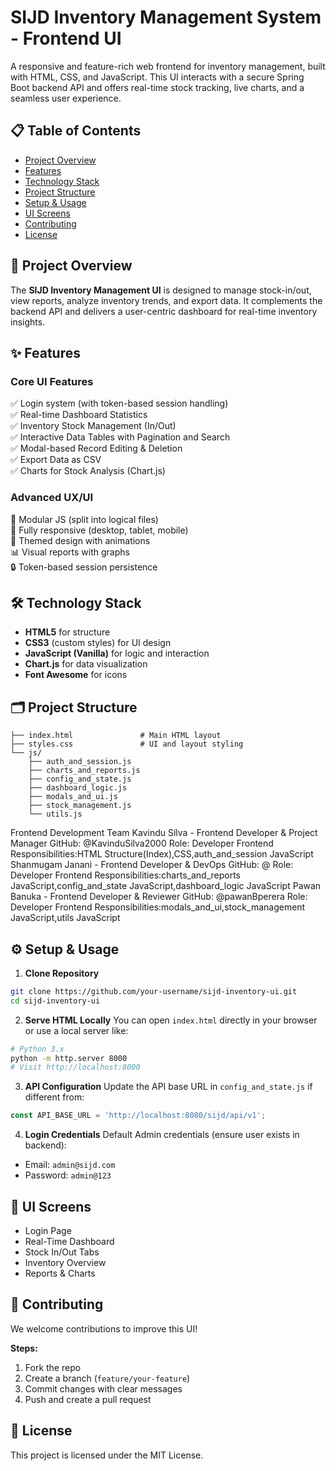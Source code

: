 
# SIJD Inventory Management System - Frontend UI

A responsive and feature-rich web frontend for inventory management, built with HTML, CSS, and JavaScript. This UI interacts with a secure Spring Boot backend API and offers real-time stock tracking, live charts, and a seamless user experience.

## 📋 Table of Contents
- [Project Overview](#project-overview)
- [Features](#features)
- [Technology Stack](#technology-stack)
- [Project Structure](#project-structure)
- [Setup & Usage](#setup--usage)
- [UI Screens](#ui-screens)
- [Contributing](#contributing)
- [License](#license)

## 🚀 Project Overview
The **SIJD Inventory Management UI** is designed to manage stock-in/out, view reports, analyze inventory trends, and export data. It complements the backend API and delivers a user-centric dashboard for real-time inventory insights.

## ✨ Features

### Core UI Features
✅ Login system (with token-based session handling)  
✅ Real-time Dashboard Statistics  
✅ Inventory Stock Management (In/Out)  
✅ Interactive Data Tables with Pagination and Search  
✅ Modal-based Record Editing & Deletion  
✅ Export Data as CSV  
✅ Charts for Stock Analysis (Chart.js)

### Advanced UX/UI
🧩 Modular JS (split into logical files)  
📱 Fully responsive (desktop, tablet, mobile)  
🎨 Themed design with animations  
📊 Visual reports with graphs  
🔒 Token-based session persistence

## 🛠️ Technology Stack
- **HTML5** for structure
- **CSS3** (custom styles) for UI design
- **JavaScript (Vanilla)** for logic and interaction
- **Chart.js** for data visualization
- **Font Awesome** for icons

## 🗂 Project Structure

```
├── index.html               # Main HTML layout
├── styles.css               # UI and layout styling
└── js/
    ├── auth_and_session.js
    ├── charts_and_reports.js
    ├── config_and_state.js
    ├── dashboard_logic.js
    ├── modals_and_ui.js
    ├── stock_management.js
    └── utils.js
```
Frontend Development Team
      Kavindu Silva - Frontend Developer & Project Manager 
          GitHub: @KavinduSilva2000
          Role: Developer 
          Frontend Responsibilities:HTML Structure(Index),CSS,auth_and_session JavaScript
      Shanmugam Janani - Frontend Developer & DevOps 
          GitHub: @
          Role: Developer
          Frontend Responsibilities:charts_and_reports JavaScript,config_and_state JavaScript,dashboard_logic JavaScript
      Pawan Banuka - Frontend Developer & Reviewer 
          GitHub: @pawanBperera
          Role: Developer 
          Frontend Responsibilities:modals_and_ui,stock_management JavaScript,utils JavaScript


## ⚙️ Setup & Usage

1. **Clone Repository**
```bash
git clone https://github.com/your-username/sijd-inventory-ui.git
cd sijd-inventory-ui
```

2. **Serve HTML Locally**
You can open `index.html` directly in your browser or use a local server like:

```bash
# Python 3.x
python -m http.server 8000
# Visit http://localhost:8000
```

3. **API Configuration**
Update the API base URL in `config_and_state.js` if different from:
```js
const API_BASE_URL = 'http://localhost:8080/sijd/api/v1';
```

4. **Login Credentials**
Default Admin credentials (ensure user exists in backend):
- Email: `admin@sijd.com`
- Password: `admin@123`

## 📸 UI Screens
- Login Page
- Real-Time Dashboard
- Stock In/Out Tabs
- Inventory Overview
- Reports & Charts

## 🤝 Contributing

We welcome contributions to improve this UI!

**Steps:**
1. Fork the repo
2. Create a branch (`feature/your-feature`)
3. Commit changes with clear messages
4. Push and create a pull request

## 📝 License
This project is licensed under the MIT License.
